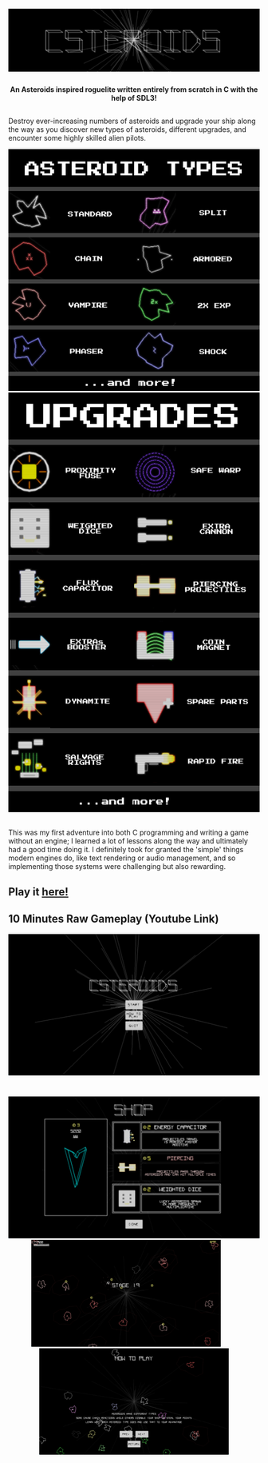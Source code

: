 <h1 align="center">
  <br>
  <a href="https://github.com/blaiserettig/Csteroids"><img src="https://raw.githubusercontent.com/blaiserettig/Csteroids/refs/heads/main/screenshots/6.png" alt="Csteroids logo"></a>
</h1>

<h4 align="center">An Asteroids inspired roguelite written entirely from scratch in C with the help of SDL3!</h4>

##

Destroy ever-increasing numbers of asteroids and upgrade your ship along the way as you discover new types of asteroids, different upgrades, and encounter some highly skilled alien pilots.

<p align="center">
<img src="https://raw.githubusercontent.com/blaiserettig/Csteroids/refs/heads/main/screenshots/types.png">
<img src="https://raw.githubusercontent.com/blaiserettig/Csteroids/refs/heads/main/screenshots/up.png">
</p>

##

This was my first adventure into both C programming and writing a game without an engine; I learned a lot of lessons along the way and ultimately had a good time doing it. I definitely took for granted the 'simple' things modern engines do, like text rendering or audio management, and so implementing those systems were challenging but also rewarding.

## Play it [here!](https://alx-r.itch.io/csteroids)

## 10 Minutes Raw Gameplay (Youtube Link)
[![Gameplay](https://raw.githubusercontent.com/blaiserettig/Csteroids/refs/heads/main/screenshots/1.png)](https://youtu.be/QF_hU9Bs-Q4)

<h1></h1>
<p align="center">
  <img src="https://raw.githubusercontent.com/blaiserettig/Csteroids/refs/heads/main/screenshots/3.png">
  <img src="https://raw.githubusercontent.com/blaiserettig/Csteroids/refs/heads/main/screenshots/4.png" width="380">&nbsp;&nbsp; &nbsp;&nbsp; &nbsp;&nbsp;<img src="https://raw.githubusercontent.com/blaiserettig/Csteroids/refs/heads/main/screenshots/2.png" width="380">
</p>
<h1></h1>
